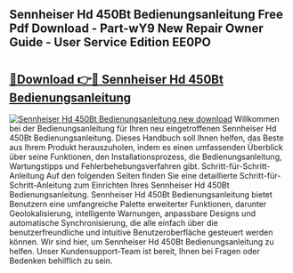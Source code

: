 ## Sennheiser Hd 450Bt Bedienungsanleitung Free Pdf Download - Part-wY9 New Repair Owner Guide - User Service Edition EE0PO

# <h2><a href="http://df5t0l3.blite.top/?on=Sennheiser+Hd+450Bt+Bedienungsanleitung">🔗Download 👉🔴 Sennheiser Hd 450Bt Bedienungsanleitung</a></h2>

[![Sennheiser Hd 450Bt Bedienungsanleitung new download](https://i.imgur.com/lujVjoI.png)](http://df5t0l3.blite.top/?on=Sennheiser+Hd+450Bt+Bedienungsanleitung)
Willkommen bei der Bedienungsanleitung für Ihren neu eingetroffenen Sennheiser Hd 450Bt Bedienungsanleitung. Dieses Handbuch soll Ihnen helfen, das Beste aus Ihrem Produkt herauszuholen, indem es einen umfassenden Überblick über seine Funktionen, den Installationsprozess, die Bedienungsanleitung, Wartungstipps und Fehlerbehebungsverfahren gibt. Schritt-für-Schritt-Anleitung Auf den folgenden Seiten finden Sie eine detaillierte Schritt-für-Schritt-Anleitung zum Einrichten Ihres Sennheiser Hd 450Bt Bedienungsanleitung. Sennheiser Hd 450Bt Bedienungsanleitung bietet Benutzern eine umfangreiche Palette erweiterter Funktionen, darunter Geolokalisierung, intelligente Warnungen, anpassbare Designs und automatische Synchronisierung, die alle einfach über die benutzerfreundliche und intuitive Benutzeroberfläche gesteuert werden können. Wir sind hier, um Sennheiser Hd 450Bt Bedienungsanleitung zu helfen. Unser Kundensupport-Team ist bereit, Ihnen bei Fragen oder Bedenken behilflich zu sein.
